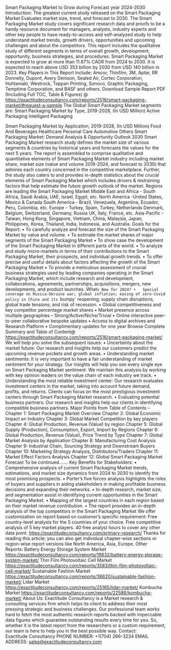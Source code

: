 Smart Packaging Market to Grow during Forecast year 2024-2030 
Introduction:
The greatest current  study released on the Smart Packaging Market Evaluates market size, trend, and forecast to 2030. The Smart Packaging Market study covers significant research data and proofs to be a handy resource document for managers, analysts, industry experts and other key people to have ready-to-access and self-analyzed study to help understand market trends, growth drivers, opportunities and upcoming challenges and about the competitors. This report includes the qualitative study of different segments in terms of overall growth, development, opportunity, business strategies, and procedures. 
Smart Packaging Market is expected to grow at more than 11.87% CAGR from 2024 to 2030. It is expected to reach above USD 353 billion by 2030 from USD 140 billion in 2023.
Key Players in This Report Include: 
Amcor, Thinfilm, 3M, Aptar, RR Donnelly, Dupont, Avery Denison, Sealed Air, Cortec Corporation, Huhtamaki, Westrock, Toppan Printing, Sonoco, Graphic Packaging, Temptime Corporation, and BASF and others.
Download Sample Report PDF (Including Full TOC, Table & Figures) @ 
https://exactitudeconsultancy.com/reports/2516/smart-packaging-market/#request-a-sample
The Global Smart Packaging Market segments are:
Smart Packaging Market by Type, 2019-2028, (In USD Million)
Active Packaging
Intelligent Packaging
 
Smart Packaging Market by Application, 2019-2028, (In USD Million)
Food And Beverages
Healthcare
Personal Care
Automotive
Others
Smart Packaging Market: Demand Analysis & Opportunity Outlook 2030
Smart Packaging Market research study defines the market size of various segments & countries by historical years and forecasts the values for the next 5 years. The report is assembled to comprise qualitative and quantitative elements of Smart Packaging Market industry including market share, market size (value and volume 2018-2024, and forecast to 2030) that admires each country concerned in the competitive marketplace. Further, the study also caters to and provides in-depth statistics about the crucial elements of Smart Packaging Market which includes drivers & restraining factors that help estimate the future growth outlook of the market.
Regions are leading the Smart Packaging Market
Middle East and Africa - South Africa, Saudi Arabia, UAE, Israel, Egypt, etc.
North America -United States, Mexico & Canada
South America - Brazil, Venezuela, Argentina, Ecuador, Peru, Colombia, etc.
Europe - Turkey, Spain, Turkey, Netherlands Denmark, Belgium, Switzerland, Germany, Russia UK, Italy, France, etc.
Asia-Pacific -Taiwan, Hong Kong, Singapore, Vietnam, China, Malaysia, Japan, Philippines, Korea, Thailand, India, Indonesia, and Australia.
Goals for the Report:
•	To carefully analyze and forecast the size of the Smart Packaging Market by value and volume.
•	To estimate the market shares of major segments of the Smart Packaging Market 
•	To show case the development of the Smart Packaging Market in different parts of the world.
•	To analyze and study micro-markets in terms of their contributions to the Smart Packaging Market, their prospects, and individual growth trends.
•	To offer precise and useful details about factors affecting the growth of the Smart Packaging Market 
•	To provide a meticulous assessment of crucial business strategies used by leading companies operating in the Smart Packaging Market, which include research and development, collaborations, agreements, partnerships, acquisitions, mergers, new developments, and product launches.
What`s New for 2024?
•	Special coverage on Russia-Ukraine war; global inflation; easing of zero-Covid policy in China and its `bumpy` reopening; supply chain disruptions, global trade tensions; and risk of recession.
•	Global competitiveness and key competitor percentage market shares
•	Market presence across multiple geographies – Strong/Active/Niche/Trivial
•	Online interactive peer-to-peer collaborative bespoke updates
•	Access to digital archives and Research Platform
•	Complimentary updates for one year
Browse Complete Summary and Table of Content@  
https://exactitudeconsultancy.com/reports/2516/smart-packaging-market/
We will help you solve the subsequent issues:
•	Uncertainty about the market future: Our research and insights help our customers predict the upcoming revenue pockets and growth areas.
•	Understanding market sentiments: It is very important to have a fair understanding of market sentiment for your strategy. Our insights will help you see every single eye on Smart Packaging Market sentiment. We maintain this analysis by working with key opinion leaders on the value chain of each industry we track.
•	Understanding the most reliable investment center: Our research evaluates investment centers in the market, taking into account future demand, profits, and returns. Clients can focus on the most prestigious investment centers through Smart Packaging Market research.
•	Evaluating potential business partners: Our research and insights help our clients in identifying compatible business partners.
Major Points from Table of Contents –
Chapter 1: Smart Packaging Market Overview
Chapter 2: Global Economic Impact on Industry
Chapter 3: Global Market Competition by key players
Chapter 4: Global Production, Revenue (Value) by region
Chapter 5: Global Supply (Production), Consumption, Export, Import by Regions
Chapter 6: Global Production, Revenue (Value), Price Trend by Type
Chapter 7: Global Market Analysis by Application
Chapter 8: Manufacturing Cost Analysis
Chapter 9: Industrial Chain, Sourcing Strategy and Downstream Buyers
Chapter 10: Marketing Strategy Analysis, Distributors/Traders
Chapter 11: Market Effect Factors Analysis
Chapter 12: Global Smart Packaging Market Forecast
To be continued…….
Key Benefits for Stakeholders:
•	Comprehensive analysis of current Smart Packaging Market trends, estimations, and market size dynamics from 2024 to 2030 to identify the most promising prospects.
•	Porter’s five forces analysis highlights the roles of buyers and suppliers in aiding stakeholders in making profitable business decisions and expanding their networks.
•	In-depth research, market size, and segmentation assist in identifying current opportunities in the Smart Packaging Market.
•	Mapping of the largest countries in each region based on their market revenue contribution.
•	The report provides an in-depth analysis of the top competitors in the Smart Packaging Market
We offer customization on report based on customer’s specific requirement:
Free country-level analysis for the 5 countries of your choice.
Free competitive analysis of 5 key market players.
40 free analyst hours to cover any other data point.
https://exactitudeconsultancy.com/primary-research/
Thanks for reading this article; you can also get individual chapter-wise sections or region-wise report versions like North America, Asia, Europe.
Other Reports:
Battery Energy Storage System Market
https://exactitudeconsultancy.com/reports/19832/battery-energy-storage-system-market/
Thin Film Photovoltaic Cell Market
https://exactitudeconsultancy.com/reports/3583/thin-film-photovoltaic-cell-market/
Sustainable Fashion Market
https://exactitudeconsultancy.com/reports/38620/sustainable-fashion-market/
Lidar Market
https://exactitudeconsultancy.com/reports/25165/lidar-market/
Kombucha Market
https://exactitudeconsultancy.com/reports/22586/kombucha-market/
About Us:
Exactitude Consultancy is a Market research & consulting services firm which helps its client to address their most pressing strategic and business challenges. Our professional team works hard to fetch the most authentic research reports backed with impeccable data figures which guarantee outstanding results every time for you. So, whether it is the latest report from the researchers or a custom requirement, our team is here to help you in the best possible way.
Contact:  
Exactitude Consultancy
PHONE NUMBER: +1(704) 266-3234
EMAIL ADDRESS: sales@exactitudeconsultancy.com
